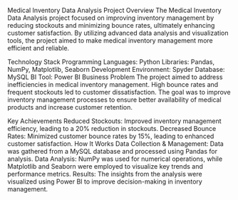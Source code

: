 Medical Inventory Data Analysis
Project Overview
The Medical Inventory Data Analysis project focused on improving inventory management by reducing stockouts and minimizing bounce rates, ultimately enhancing customer satisfaction. By utilizing advanced data analysis and visualization tools, the project aimed to make medical inventory management more efficient and reliable.

Technology Stack
Programming Languages: Python
Libraries: Pandas, NumPy, Matplotlib, Seaborn
Development Environment: Spyder
Database: MySQL
BI Tool: Power BI
Business Problem
The project aimed to address inefficiencies in medical inventory management. High bounce rates and frequent stockouts led to customer dissatisfaction. The goal was to improve inventory management processes to ensure better availability of medical products and increase customer retention.

Key Achievements
Reduced Stockouts: Improved inventory management efficiency, leading to a 20% reduction in stockouts.
Decreased Bounce Rates: Minimized customer bounce rates by 15%, leading to enhanced customer satisfaction.
How It Works
Data Collection & Management: Data was gathered from a MySQL database and processed using Pandas for analysis.
Data Analysis: NumPy was used for numerical operations, while Matplotlib and Seaborn were employed to visualize key trends and performance metrics.
Results: The insights from the analysis were visualized using Power BI to improve decision-making in inventory management.

